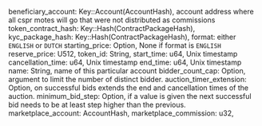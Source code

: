 beneficiary_account: Key::Account(AccountHash), account address where all cspr motes will go that were not distributed as commissions
token_contract_hash: Key::Hash(ContractPackageHash),
kyc_package_hash: Key::Hash(ContractPackageHash),
format: either `ENGLISH` or `DUTCH`
starting_price: Option<U512>, None if format is `ENGLISH`
reserve_price: U512,
token_id: String,
start_time: u64, Unix timestamp
cancellation_time: u64, Unix timestamp
end_time: u64, Unix timestamp
name: String, name of this particular account
bidder_count_cap: Option<u64>, argument to limit the number of distinct bidder.
auction_timer_extension: Option<u64>, on successful bids extends the end and cancellation times of the auction.
minimum_bid_step: Option<U512>, if a value is given the next successful bid needs to be at least step higher than the previous.
marketplace_account: AccountHash,
marketplace_commission: u32,